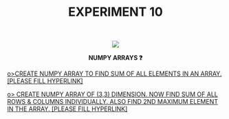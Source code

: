 <h1 align="center">EXPERIMENT 10</h1>
<!-- PROJECT LOGO -->
<br />
<p align="center">
  <a href="https://github.com/DHANOLA/CLASS-NOTIX/edit/root/SEMESTER%201/PYTHON%20PROGRAMMING%20LAB/EXPERIMENT%209">
    <img src="https://media.giphy.com/media/Jsho2AKTd78Ls5f7wy/giphy.gif" >
  </a>

  

  <p align="center">
  <b>NUMPY ARRAYS ❓</b>
    <br />
   
  </p>
</p>



   <a href="" style="color: ">o>CREATE NUMPY ARRAY TO FIND SUM OF ALL ELEMENTS IN AN ARRAY.[PLEASE FILL HYPERLINK]</a><br />
  

<a href="" style="color: ">o> CREATE NUMPY ARRAY OF (3,3) DIMENSION. NOW FIND SUM OF ALL ROWS & COLUMNS INDIVIDUALLY. ALSO FIND 2ND MAXIMUM ELEMENT IN THE ARRAY. [PLEASE FILL HYPERLINK]</a><br /> 





